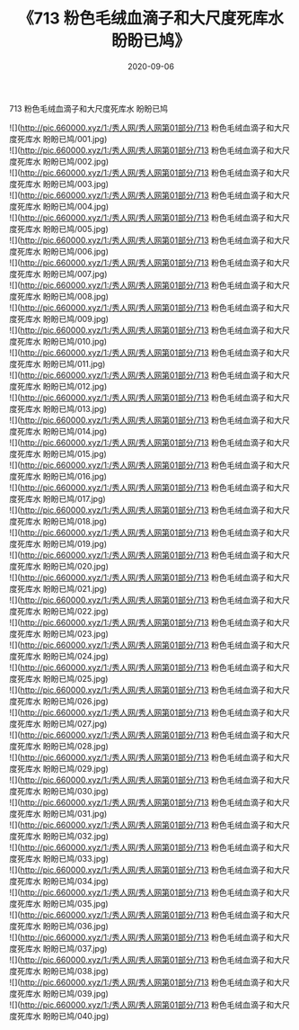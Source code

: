 ﻿---
layout: post
title:  《713 粉色毛绒血滴子和大尺度死库水 盼盼已鸠》
date:   2020-09-06
img: http://pic.660000.xyz/1:/秀人网/秀人网第01部分/713 粉色毛绒血滴子和大尺度死库水 盼盼已鸠/000.jpg
categories: [美女, 清纯, 唯美]
---

713 粉色毛绒血滴子和大尺度死库水 盼盼已鸠

  ![](http://pic.660000.xyz/1:/秀人网/秀人网第01部分/713 粉色毛绒血滴子和大尺度死库水 盼盼已鸠/001.jpg) <br> ![](http://pic.660000.xyz/1:/秀人网/秀人网第01部分/713 粉色毛绒血滴子和大尺度死库水 盼盼已鸠/002.jpg) <br> ![](http://pic.660000.xyz/1:/秀人网/秀人网第01部分/713 粉色毛绒血滴子和大尺度死库水 盼盼已鸠/003.jpg) <br> ![](http://pic.660000.xyz/1:/秀人网/秀人网第01部分/713 粉色毛绒血滴子和大尺度死库水 盼盼已鸠/004.jpg) <br> ![](http://pic.660000.xyz/1:/秀人网/秀人网第01部分/713 粉色毛绒血滴子和大尺度死库水 盼盼已鸠/005.jpg) <br> ![](http://pic.660000.xyz/1:/秀人网/秀人网第01部分/713 粉色毛绒血滴子和大尺度死库水 盼盼已鸠/006.jpg) <br> ![](http://pic.660000.xyz/1:/秀人网/秀人网第01部分/713 粉色毛绒血滴子和大尺度死库水 盼盼已鸠/007.jpg) <br> ![](http://pic.660000.xyz/1:/秀人网/秀人网第01部分/713 粉色毛绒血滴子和大尺度死库水 盼盼已鸠/008.jpg) <br> ![](http://pic.660000.xyz/1:/秀人网/秀人网第01部分/713 粉色毛绒血滴子和大尺度死库水 盼盼已鸠/009.jpg) <br> ![](http://pic.660000.xyz/1:/秀人网/秀人网第01部分/713 粉色毛绒血滴子和大尺度死库水 盼盼已鸠/010.jpg) <br> ![](http://pic.660000.xyz/1:/秀人网/秀人网第01部分/713 粉色毛绒血滴子和大尺度死库水 盼盼已鸠/011.jpg) <br> ![](http://pic.660000.xyz/1:/秀人网/秀人网第01部分/713 粉色毛绒血滴子和大尺度死库水 盼盼已鸠/012.jpg) <br> ![](http://pic.660000.xyz/1:/秀人网/秀人网第01部分/713 粉色毛绒血滴子和大尺度死库水 盼盼已鸠/013.jpg) <br> ![](http://pic.660000.xyz/1:/秀人网/秀人网第01部分/713 粉色毛绒血滴子和大尺度死库水 盼盼已鸠/014.jpg) <br> ![](http://pic.660000.xyz/1:/秀人网/秀人网第01部分/713 粉色毛绒血滴子和大尺度死库水 盼盼已鸠/015.jpg) <br> ![](http://pic.660000.xyz/1:/秀人网/秀人网第01部分/713 粉色毛绒血滴子和大尺度死库水 盼盼已鸠/016.jpg) <br> ![](http://pic.660000.xyz/1:/秀人网/秀人网第01部分/713 粉色毛绒血滴子和大尺度死库水 盼盼已鸠/017.jpg) <br> ![](http://pic.660000.xyz/1:/秀人网/秀人网第01部分/713 粉色毛绒血滴子和大尺度死库水 盼盼已鸠/018.jpg) <br> ![](http://pic.660000.xyz/1:/秀人网/秀人网第01部分/713 粉色毛绒血滴子和大尺度死库水 盼盼已鸠/019.jpg) <br> ![](http://pic.660000.xyz/1:/秀人网/秀人网第01部分/713 粉色毛绒血滴子和大尺度死库水 盼盼已鸠/020.jpg) <br> ![](http://pic.660000.xyz/1:/秀人网/秀人网第01部分/713 粉色毛绒血滴子和大尺度死库水 盼盼已鸠/021.jpg) <br> ![](http://pic.660000.xyz/1:/秀人网/秀人网第01部分/713 粉色毛绒血滴子和大尺度死库水 盼盼已鸠/022.jpg) <br> ![](http://pic.660000.xyz/1:/秀人网/秀人网第01部分/713 粉色毛绒血滴子和大尺度死库水 盼盼已鸠/023.jpg) <br> ![](http://pic.660000.xyz/1:/秀人网/秀人网第01部分/713 粉色毛绒血滴子和大尺度死库水 盼盼已鸠/024.jpg) <br> ![](http://pic.660000.xyz/1:/秀人网/秀人网第01部分/713 粉色毛绒血滴子和大尺度死库水 盼盼已鸠/025.jpg) <br> ![](http://pic.660000.xyz/1:/秀人网/秀人网第01部分/713 粉色毛绒血滴子和大尺度死库水 盼盼已鸠/026.jpg) <br> ![](http://pic.660000.xyz/1:/秀人网/秀人网第01部分/713 粉色毛绒血滴子和大尺度死库水 盼盼已鸠/027.jpg) <br> ![](http://pic.660000.xyz/1:/秀人网/秀人网第01部分/713 粉色毛绒血滴子和大尺度死库水 盼盼已鸠/028.jpg) <br> ![](http://pic.660000.xyz/1:/秀人网/秀人网第01部分/713 粉色毛绒血滴子和大尺度死库水 盼盼已鸠/029.jpg) <br> ![](http://pic.660000.xyz/1:/秀人网/秀人网第01部分/713 粉色毛绒血滴子和大尺度死库水 盼盼已鸠/030.jpg) <br> ![](http://pic.660000.xyz/1:/秀人网/秀人网第01部分/713 粉色毛绒血滴子和大尺度死库水 盼盼已鸠/031.jpg) <br> ![](http://pic.660000.xyz/1:/秀人网/秀人网第01部分/713 粉色毛绒血滴子和大尺度死库水 盼盼已鸠/032.jpg) <br> ![](http://pic.660000.xyz/1:/秀人网/秀人网第01部分/713 粉色毛绒血滴子和大尺度死库水 盼盼已鸠/033.jpg) <br> ![](http://pic.660000.xyz/1:/秀人网/秀人网第01部分/713 粉色毛绒血滴子和大尺度死库水 盼盼已鸠/034.jpg) <br> ![](http://pic.660000.xyz/1:/秀人网/秀人网第01部分/713 粉色毛绒血滴子和大尺度死库水 盼盼已鸠/035.jpg) <br> ![](http://pic.660000.xyz/1:/秀人网/秀人网第01部分/713 粉色毛绒血滴子和大尺度死库水 盼盼已鸠/036.jpg) <br> ![](http://pic.660000.xyz/1:/秀人网/秀人网第01部分/713 粉色毛绒血滴子和大尺度死库水 盼盼已鸠/037.jpg) <br> ![](http://pic.660000.xyz/1:/秀人网/秀人网第01部分/713 粉色毛绒血滴子和大尺度死库水 盼盼已鸠/038.jpg) <br> ![](http://pic.660000.xyz/1:/秀人网/秀人网第01部分/713 粉色毛绒血滴子和大尺度死库水 盼盼已鸠/039.jpg) <br> ![](http://pic.660000.xyz/1:/秀人网/秀人网第01部分/713 粉色毛绒血滴子和大尺度死库水 盼盼已鸠/040.jpg) <br>